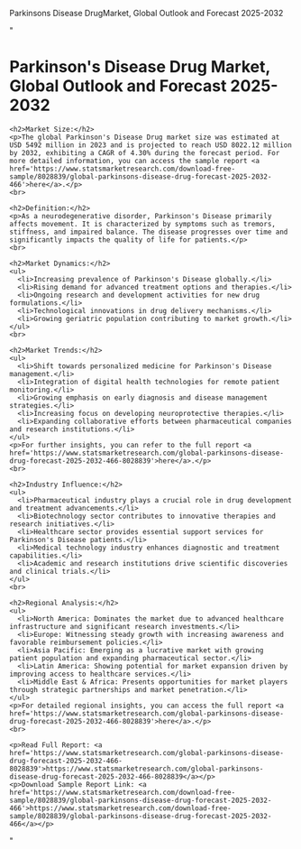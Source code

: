 Parkinsons Disease DrugMarket, Global Outlook and Forecast 2025-2032

"<html>
  <body>
    <h1>Parkinson's Disease Drug Market, Global Outlook and Forecast 2025-2032</h1>

    <h2>Market Size:</h2>
    <p>The global Parkinson's Disease Drug market size was estimated at USD 5492 million in 2023 and is projected to reach USD 8022.12 million by 2032, exhibiting a CAGR of 4.30% during the forecast period. For more detailed information, you can access the sample report <a href='https://www.statsmarketresearch.com/download-free-sample/8028839/global-parkinsons-disease-drug-forecast-2025-2032-466'>here</a>.</p>
    <br>

    <h2>Definition:</h2>
    <p>As a neurodegenerative disorder, Parkinson's Disease primarily affects movement. It is characterized by symptoms such as tremors, stiffness, and impaired balance. The disease progresses over time and significantly impacts the quality of life for patients.</p>
    <br>

    <h2>Market Dynamics:</h2>
    <ul>
      <li>Increasing prevalence of Parkinson's Disease globally.</li>
      <li>Rising demand for advanced treatment options and therapies.</li>
      <li>Ongoing research and development activities for new drug formulations.</li>
      <li>Technological innovations in drug delivery mechanisms.</li>
      <li>Growing geriatric population contributing to market growth.</li>
    </ul>
    <br>

    <h2>Market Trends:</h2>
    <ul>
      <li>Shift towards personalized medicine for Parkinson's Disease management.</li>
      <li>Integration of digital health technologies for remote patient monitoring.</li>
      <li>Growing emphasis on early diagnosis and disease management strategies.</li>
      <li>Increasing focus on developing neuroprotective therapies.</li>
      <li>Expanding collaborative efforts between pharmaceutical companies and research institutions.</li>
    </ul>
    <p>For further insights, you can refer to the full report <a href='https://www.statsmarketresearch.com/global-parkinsons-disease-drug-forecast-2025-2032-466-8028839'>here</a>.</p>
    <br>

    <h2>Industry Influence:</h2>
    <ul>
      <li>Pharmaceutical industry plays a crucial role in drug development and treatment advancements.</li>
      <li>Biotechnology sector contributes to innovative therapies and research initiatives.</li>
      <li>Healthcare sector provides essential support services for Parkinson's Disease patients.</li>
      <li>Medical technology industry enhances diagnostic and treatment capabilities.</li>
      <li>Academic and research institutions drive scientific discoveries and clinical trials.</li>
    </ul>
    <br>

    <h2>Regional Analysis:</h2>
    <ul>
      <li>North America: Dominates the market due to advanced healthcare infrastructure and significant research investments.</li>
      <li>Europe: Witnessing steady growth with increasing awareness and favorable reimbursement policies.</li>
      <li>Asia Pacific: Emerging as a lucrative market with growing patient population and expanding pharmaceutical sector.</li>
      <li>Latin America: Showing potential for market expansion driven by improving access to healthcare services.</li>
      <li>Middle East & Africa: Presents opportunities for market players through strategic partnerships and market penetration.</li>
    </ul>
    <p>For detailed regional insights, you can access the full report <a href='https://www.statsmarketresearch.com/global-parkinsons-disease-drug-forecast-2025-2032-466-8028839'>here</a>.</p>
    <br>

    <p>Read Full Report: <a href='https://www.statsmarketresearch.com/global-parkinsons-disease-drug-forecast-2025-2032-466-8028839'>https://www.statsmarketresearch.com/global-parkinsons-disease-drug-forecast-2025-2032-466-8028839</a></p>
    <p>Download Sample Report Link: <a href='https://www.statsmarketresearch.com/download-free-sample/8028839/global-parkinsons-disease-drug-forecast-2025-2032-466'>https://www.statsmarketresearch.com/download-free-sample/8028839/global-parkinsons-disease-drug-forecast-2025-2032-466</a></p>

  </body>
</html>"
